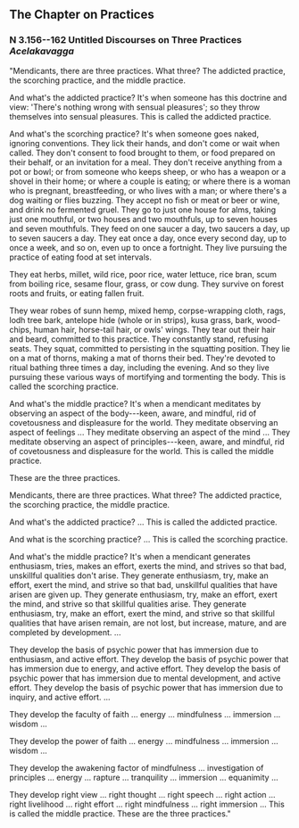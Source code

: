 ## The Chapter on Practices

### N 3.156--162 Untitled Discourses on Three Practices  *Acelakavagga*

"Mendicants, there are three practices. What three? The addicted
practice, the scorching practice, and the middle practice.

And what's the addicted practice? It's when someone has this doctrine
and view: 'There's nothing wrong with sensual pleasures'; so they throw
themselves into sensual pleasures. This is called the addicted practice.

And what's the scorching practice? It's when someone goes naked,
ignoring conventions. They lick their hands, and don't come or wait when
called. They don't consent to food brought to them, or food prepared on
their behalf, or an invitation for a meal. They don't receive anything
from a pot or bowl; or from someone who keeps sheep, or who has a weapon
or a shovel in their home; or where a couple is eating; or where there
is a woman who is pregnant, breastfeeding, or who lives with a man; or
where there's a dog waiting or flies buzzing. They accept no fish or
meat or beer or wine, and drink no fermented gruel. They go to just one
house for alms, taking just one mouthful, or two houses and two
mouthfuls, up to seven houses and seven mouthfuls. They feed on one
saucer a day, two saucers a day, up to seven saucers a day. They eat
once a day, once every second day, up to once a week, and so on, even up
to once a fortnight. They live pursuing the practice of eating food at
set intervals.

They eat herbs, millet, wild rice, poor rice, water lettuce, rice bran,
scum from boiling rice, sesame flour, grass, or cow dung. They survive
on forest roots and fruits, or eating fallen fruit.

They wear robes of sunn hemp, mixed hemp, corpse-wrapping cloth, rags,
lodh tree bark, antelope hide (whole or in strips), kusa grass, bark,
wood-chips, human hair, horse-tail hair, or owls' wings. They tear out
their hair and beard, committed to this practice. They constantly stand,
refusing seats. They squat, committed to persisting in the squatting
position. They lie on a mat of thorns, making a mat of thorns their bed.
They're devoted to ritual bathing three times a day, including the
evening. And so they live pursuing these various ways of mortifying and
tormenting the body. This is called the scorching practice.

And what's the middle practice? It's when a mendicant meditates by
observing an aspect of the body---keen, aware, and mindful, rid of
covetousness and displeasure for the world. They meditate observing an
aspect of feelings ... They meditate observing an aspect of the mind ...
They meditate observing an aspect of principles---keen, aware, and
mindful, rid of covetousness and displeasure for the world. This is
called the middle practice.

These are the three practices.

Mendicants, there are three practices. What three? The addicted
practice, the scorching practice, the middle practice.

And what's the addicted practice? ... This is called the addicted
practice.

And what is the scorching practice? ... This is called the scorching
practice.

And what's the middle practice? It's when a mendicant generates
enthusiasm, tries, makes an effort, exerts the mind, and strives so that
bad, unskillful qualities don't arise. They generate enthusiasm, try,
make an effort, exert the mind, and strive so that bad, unskillful
qualities that have arisen are given up. They generate enthusiasm, try,
make an effort, exert the mind, and strive so that skillful qualities
arise. They generate enthusiasm, try, make an effort, exert the mind,
and strive so that skillful qualities that have arisen remain, are not
lost, but increase, mature, and are completed by development. ...

They develop the basis of psychic power that has immersion due to
enthusiasm, and active effort. They develop the basis of psychic power
that has immersion due to energy, and active effort. They develop the
basis of psychic power that has immersion due to mental development, and
active effort. They develop the basis of psychic power that has
immersion due to inquiry, and active effort. ...

They develop the faculty of faith ... energy ... mindfulness ...
immersion ... wisdom ...

They develop the power of faith ... energy ... mindfulness ... immersion
... wisdom ...

They develop the awakening factor of mindfulness ... investigation of
principles ... energy ... rapture ... tranquility ... immersion ...
equanimity ...

They develop right view ... right thought ... right speech ... right
action ... right livelihood ... right effort ... right mindfulness ...
right immersion ... This is called the middle practice. These are the
three practices."

